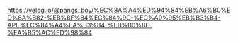 <a>https://velog.io/@pangs_boy/%EC%8A%A4%ED%94%84%EB%A6%B0%ED%8A%B82-%EB%8F%84%EC%84%9C-%EC%A0%95%EB%B3%B4-API-%EC%84%A4%EA%B3%84-%EB%B0%8F-%EA%B5%AC%ED%98%84</a>
